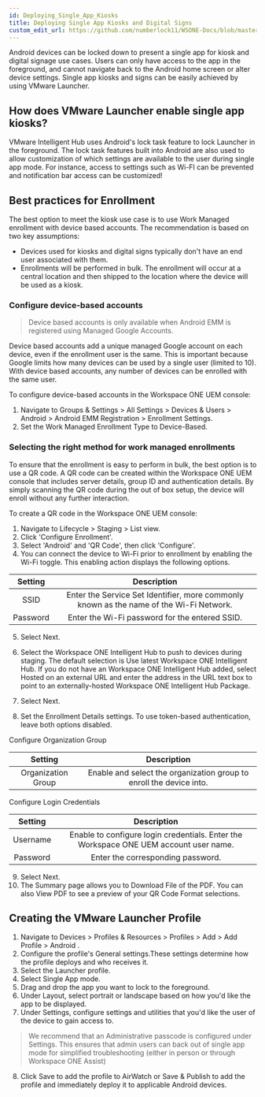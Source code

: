 ```yaml
---
id: Deploying_Single_App_Kiosks
title: Deploying Single App Kiosks and Digital Signs
custom_edit_url: https://github.com/numberlock11/WSONE-Docs/blob/master/docs/Google/Deploying_Single_App_Kiosks.md
---
```


Android devices can be locked down to present a single app for kiosk and digital signage use cases. Users can only have access to the app in the foreground, and cannot navigate back to the Android home screen or alter device settings. Single app kiosks and signs can be easily achieved by using VMware Launcher.

## How does VMware Launcher enable single app kiosks?
VMware Intelligent Hub uses Android's lock task feature to lock Launcher in the foreground. The lock task features built into Android are also used to allow customization of which settings are available to the user during single app mode. For instance, access to settings such as Wi-FI can be prevented and notification bar access can be customized!

## Best practices for Enrollment
The best option to meet the kiosk use case is to use Work Managed enrollment with device based accounts. The recommendation is based on two key assumptions:

* Devices used for kiosks and digital signs typically don't have an end user associated with them.
* Enrollments will be performed in bulk. The enrollment will occur at a central location and then shipped to the location where the device will be used as a kiosk.

### Configure device-based accounts
> Device based accounts is only available when Android EMM is registered using Managed Google Accounts.

Device based accounts add a unique managed Google account on each device, even if the enrollment user is the same. This is important because Google limits how many devices can be used by a single user (limited to 10). With device based accounts, any number of devices can be enrolled with the same user.

To configure device-based accounts in the Workspace ONE UEM console:
1. Navigate to Groups & Settings > All Settings > Devices & Users > Android > Android EMM Registration > Enrollment Settings.
2. Set the Work Managed Enrollment Type to Device-Based.

### Selecting the right method for work managed enrollments
To ensure that the enrollment is easy to perform in bulk, the best option is to use a QR code. A QR code can be created within the Workspace ONE UEM console that includes server details, group ID and authentication details. By simply scanning the QR code during the out of box setup, the device will enroll without any further interaction.

To create a QR code in the Workspace ONE UEM console:
1. Navigate to Lifecycle > Staging > List view.
2. Click 'Configure Enrollment'.
3. Select 'Android' and 'QR Code', then click 'Configure'.
4. You can connect the device to Wi-Fi prior to enrollment by enabling the Wi-Fi toggle. This enabling action displays the following options.

|  Setting |                                       Description                                       |
|:--------:|:---------------------------------------------------------------------------------------:|
| SSID     | Enter the Service Set Identifier, more commonly known as the name of the Wi-Fi Network. |
| Password | Enter the Wi-Fi password for the entered SSID.                                          |

5. Select Next.

6. Select the Workspace ONE Intelligent Hub to push to devices during staging. The default selection is Use latest Workspace ONE Intelligent Hub. If you do not have an Workspace ONE Intelligent Hub added, select Hosted on an external URL and enter the address in the URL text box to point to an externally-hosted Workspace ONE Intelligent Hub Package.

7. Select Next.

8. Set the Enrollment Details settings. To use token-based authentication, leave both options disabled.

Configure Organization Group

|       Setting      |                             Description                             |
|:------------------:|:-------------------------------------------------------------------:|
| Organization Group | Enable and select the organization group to enroll the device into. |

Configure Login Credentials

|  Setting |                                      Description                                      |
|:--------:|:-------------------------------------------------------------------------------------:|
| Username | Enable to configure login credentials. Enter the Workspace ONE UEM account user name. |
| Password | Enter the corresponding password.                                                     |

9. Select Next.
10. The Summary page allows you to Download File of the PDF. You can also View PDF to see a preview of your QR Code Format selections.


## Creating the VMware Launcher Profile

1. Navigate to Devices > Profiles & Resources > Profiles > Add > Add Profile > Android .
2. Configure the profile's General settings.These settings determine how the profile deploys and who receives it.
3. Select the Launcher profile.
4. Select Single App mode.
5. Drag and drop the app you want to lock to the foreground.
6. Under Layout, select portrait or landscape based on how you'd like the app to be displayed.
7. Under Settings, configure settings and utilities that you'd like the user of the device to gain access to.
> We recommend that an Administrative passcode is configured under Settings. This ensures that admin users can back out of single app mode for simplified troubleshooting (either in person or through Workspace ONE Assist)

8. Click Save to add the profile to AirWatch or Save & Publish to add the profile and immediately deploy it to applicable Android devices.
